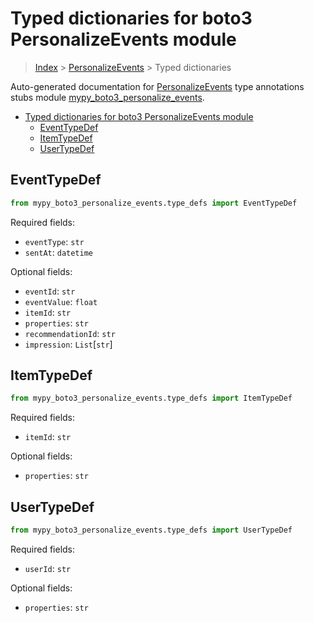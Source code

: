 # Typed dictionaries for boto3 PersonalizeEvents module

> [Index](..) > [PersonalizeEvents](.) > Typed dictionaries

Auto-generated documentation for
[PersonalizeEvents](https://boto3.amazonaws.com/v1/documentation/api/1.17.77/reference/services/personalize-events.html#PersonalizeEvents)
type annotations stubs module
[mypy_boto3_personalize_events](https://pypi.org/project/mypy-boto3-personalize-events/).

- [Typed dictionaries for boto3 PersonalizeEvents module](#typed-dictionaries-for-boto3-personalizeevents-module)
  - [EventTypeDef](#eventtypedef)
  - [ItemTypeDef](#itemtypedef)
  - [UserTypeDef](#usertypedef)

## EventTypeDef

```python
from mypy_boto3_personalize_events.type_defs import EventTypeDef
```

Required fields:

- `eventType`: `str`
- `sentAt`: `datetime`

Optional fields:

- `eventId`: `str`
- `eventValue`: `float`
- `itemId`: `str`
- `properties`: `str`
- `recommendationId`: `str`
- `impression`: `List`\[`str`\]

## ItemTypeDef

```python
from mypy_boto3_personalize_events.type_defs import ItemTypeDef
```

Required fields:

- `itemId`: `str`

Optional fields:

- `properties`: `str`

## UserTypeDef

```python
from mypy_boto3_personalize_events.type_defs import UserTypeDef
```

Required fields:

- `userId`: `str`

Optional fields:

- `properties`: `str`
